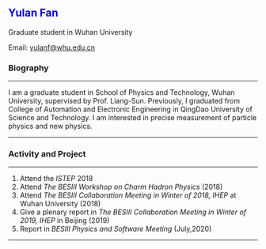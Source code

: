## <font color="#0000dd">Yulan Fan</font><br/> 

Graduate student in Wuhan University

Email: yulanf@whu.edu.cn

### Biography
***
I am a graduate student in School of Physics and Technology, Wuhan University, supervised by Prof. Liang-Sun. Previously, I graduated from College of Automation and Electronic Engineering in QingDao University of Science and Technology.
I am interested in precise measurement of particle physics and new physics.
***

### Activity and Project
***
1. Attend the *ISTEP* 2018
2. Attend *The BESIII Workshop on Charm Hadron Physics* (2018)
3. Attend *The BESIII Collaboration Meeting in Winter of 2018, IHEP* at Wuhan University (2018)
4. Give a plenary report in *The BESIII Collaboration Meeting in Winter of 2019, IHEP* in Beijing (2019)
5. Report in *BESIII Physics and Software Meeting* (July,2020) 
***
